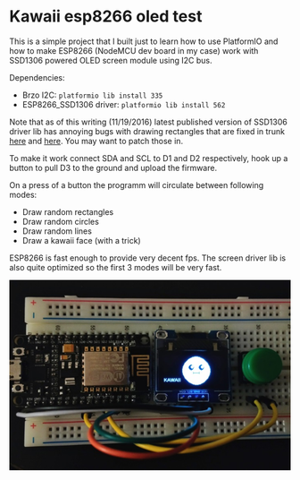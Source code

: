 # Kawaii esp8266 oled test

This is a simple project that I built just to learn how to use PlatformIO and
how to make ESP8266 (NodeMCU dev board in my case) work with SSD1306 powered
OLED screen module using I2C bus.

Dependencies:
* Brzo I2C: `platformio lib install 335`
* ESP8266_SSD1306 driver: `platformio lib install 562`

Note that as of this writing (11/19/2016) latest published version of SSD1306
driver lib has annoying bugs with drawing rectangles that are fixed in trunk [here](https://github.com/squix78/esp8266-oled-ssd1306/commit/3759e51365fadb78955811457295d8b82f90680a)
and [here](https://github.com/squix78/esp8266-oled-ssd1306/commit/abd5e8e57f1b57e43074e44e9ec34a7585d97f15).
You may want to patch those in.

To make it work connect SDA and SCL to D1 and D2 respectively, hook up a button
to pull D3 to the ground and upload the firmware.

On a press of a button the programm will circulate between following modes:
* Draw random rectangles
* Draw random circles
* Draw random lines
* Draw a kawaii face (with a trick)

ESP8266 is fast enough to provide very decent fps. The screen driver lib is also
quite optimized so the first 3 modes will be very fast.

![Picture of a kawaii face](https://raw.githubusercontent.com/qu1ck/nodemcu_kawaii_oled_test/master/resources/demo1.jpg)
